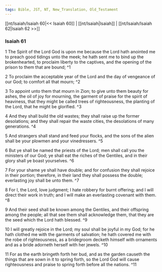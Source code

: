 ```yaml
---
tags: Bible, JST, NT, New_Translation, Old_Testament
---
```


[[nt/Isaiah/Isaiah 60|<< Isaiah 60]] | [[nt/Isaiah|Isaiah]] | [[nt/Isaiah/Isaiah 62|Isaiah 62 >>]]

### Isaiah 61

1 The Spirit of the Lord God is upon me because the Lord hath anointed me to preach good tidings unto the meek; he hath sent me to bind up the brokenhearted, to proclaim liberty to the captives, and the opening of the prison to them that are bound;  ^1

2 To proclaim the acceptable year of the Lord and the day of vengeance of our God; to comfort all that mourn;  ^2

3 To appoint unto them that mourn in Zion; to give unto them beauty for ashes, the oil of joy for mourning, the garment of praise for the spirit of heaviness, that they might be called trees of righteousness, the planting of the Lord, that he might be glorified.  ^3

4 And they shall build the old wastes; they shall raise up the former desolations; and they shall repair the waste cities, the desolations of many generations.  ^4

5 And strangers shall stand and feed your flocks, and the sons of the alien shall be your plowmen and your vinedressers.  ^5

6 But ye shall be named the priests of the Lord; men shall call you the ministers of our God; ye shall eat the riches of the Gentiles, and in their glory shall ye boast yourselves.  ^6

7 For your shame ye shall have double; and for confusion they shall rejoice in their portion; therefore, in their land they shall possess the double; everlasting joy shall be unto them.  ^7

8 For I, the Lord, love judgment; I hate robbery for burnt offering; and I will direct their work in truth; and I will make an everlasting covenant with them.  ^8

9 And their seed shall be known among the Gentiles, and their offspring among the people; all that see them shall acknowledge them, that they are the seed which the Lord hath blessed.  ^9

10 I will greatly rejoice in the Lord; my soul shall be joyful in my God; for he hath clothed me with the garments of salvation; he hath covered me with the robe of righteousness, as a bridegroom decketh himself with ornaments and as a bride adorneth herself with her jewels.  ^10

11 For as the earth bringeth forth her bud, and as the garden causeth the things that are sown in it to spring forth, so the Lord God will cause righteousness and praise to spring forth before all the nations.  ^11

 
